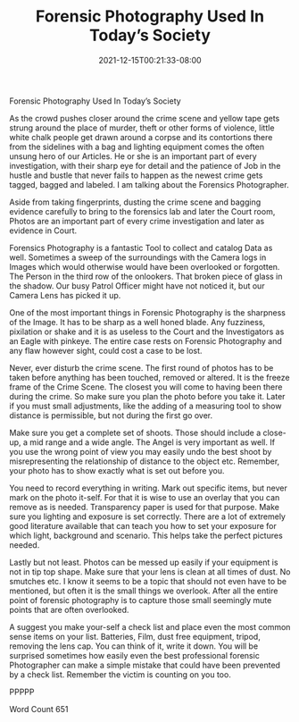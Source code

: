 ﻿---
title: "Forensic Photography Used In Today’s Society"
date: 2021-12-15T00:21:33-08:00
description: "TXT Tips for Web Success"
featured_image: "/images/TXT.jpg"
tags: ["TXT"]
---

Forensic Photography Used In Today’s Society

As the crowd pushes closer around the crime scene and yellow tape gets strung around the place of murder, theft or other forms of violence, little white chalk people get drawn around a corpse and its contortions there from the sidelines with a bag and lighting equipment comes the often unsung hero of our Articles. He or she is an important part of every investigation, with their sharp eye for detail and the patience of Job in the hustle and bustle that never fails to happen as the newest crime gets tagged, bagged and labeled. 
I am talking about the Forensics Photographer. 

Aside from taking fingerprints, dusting the crime scene and bagging evidence carefully to bring to the forensics lab and later the Court room, Photos are an important part of every crime investigation and later as evidence in Court. 

Forensics Photography is a fantastic Tool to collect and catalog Data as well. Sometimes a sweep of the surroundings with the Camera logs in Images which would otherwise would have been overlooked or forgotten. The Person in the third row of the onlookers. That broken piece of glass in the shadow. Our busy Patrol Officer might have not noticed it, but our Camera Lens has picked it up. 

One of the most important things in Forensic Photography is the sharpness of the Image. It has to be sharp as a well honed blade. Any fuzziness, pixilation or shake and it is as useless to the Court and the Investigators as an Eagle with pinkeye. The entire case rests on Forensic Photography and any flaw however sight, could cost a case to be lost. 

Never, ever disturb the crime scene. The first round of photos has to be taken before anything has been touched, removed or altered. It is the freeze frame of the Crime Scene. The closest you will come to having been there during the crime. So make sure you plan the photo before you take it. Later if you must small adjustments, like the adding of a measuring tool to show distance is permissible, but not during the first go over. 

Make sure you get a complete set of shoots. Those should include a close-up, a mid range and a wide angle. The Angel is very important as well. If you use the wrong point of view you may easily undo the best shoot by misrepresenting the relationship of distance to the object etc. Remember, your photo has to show exactly what is set out before you. 

You need to record everything in writing. Mark out specific items, but never mark on the photo it-self. For that it is wise to use an overlay that you can remove as is needed. Transparency paper is used for that purpose. Make sure you lighting and exposure is set correctly. There are a lot of extremely good literature available that can teach you how to set your exposure for which light, background and scenario. This helps take the perfect pictures needed.

Lastly but not least. Photos can be messed up easily if your equipment is not in tip top shape. Make sure that your lens is clean at all times of dust. No smutches etc. I know it seems to be a topic that should not even have to be mentioned, but often it is the small things we overlook. After all the entire point of forensic photography is to capture those small seemingly mute points that are often overlooked. 

A suggest you make your-self  a check list and place even the most common sense items on your list. Batteries, Film, dust free equipment, tripod, removing the lens cap. You can think of it, write it down. You will be surprised sometimes how easily even the best professional forensic Photographer can make a simple mistake that could have been prevented by a check list. Remember the victim is counting on you too. 

PPPPP

Word Count 651

